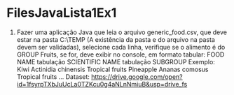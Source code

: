 # FilesJavaLista1Ex1

1) Fazer uma aplicação Java que leia o arquivo generic_food.csv, que deve estar na pasta C:\TEMP (A
existência da pasta e do arquivo na pasta devem ser validadas), selecione cada linha, verifique se o
alimento é do GROUP Fruits, se for, deve exibir no console, em formato tabular:
FOOD NAME tabulação SCIENTIFIC NAME tabulação SUBGROUP
Exemplo:
Kiwi Actinidia chinensis Tropical fruits
Pineapple Ananas comosus Tropical fruits
...
Dataset: https://drive.google.com/open?id=1fsyrpTXbJuUcLa0TZKcu0g4aNLnNmiuB&usp=drive_fs
